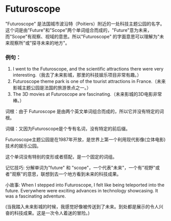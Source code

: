 # Futuroscope

"Futuroscope" 是法国城市波沿特（Poitiers）附近的一处科技主题公园的名字。这个词是由"Future"和"Scope"两个单词组合而成的，"Future"意为未来，而"Scope"有观察、视域的意思。所以"Futuroscope" 的字面意思可以理解为"未来观察所"或"探寻未来的地方"。

  

### 例句：

  

1.  I went to the Futuroscope, and the scientific attractions there were very interesting.（我去了未来影城，那里的科技娱乐项目非常有趣。）
2.  Futuroscope theme park is one of the tourist attractions in France.（未来影城主题公园是法国的旅游景点之一。）
3.  The 3D movies at Futuroscope are fascinating.（未来影城的3D电影非常棒。）

  

词根：由于 Futuroscope 是由两个英文单词组合而成的，所以它并没有特定的词根。

  

词缀：又因为Futuroscope是个专有名词，没有特定的前后缀。

  

Futuroscope主题公园是在1987年开放，是世界上第一个利用现代影像(立体电影)技术的娱乐公园。

  

这个单词没有特别的变形或者搭配，是一个固定的词组。

  

记忆技巧: 分解单词为"future" 和 "scope"，一个代表"未来"，一个有"视野"或者"观察"的意思，联想到去一个地方看到未来的科技成果。

  

小故事: When I stepped into Futuroscope, I felt like being teleported into the future. Everywhere were exciting advances in technology showcasing. It was a fascinating adventure.

  

(当我踏入未来影城的时候，我感觉好像被传送到了未来。到处都是展示的令人兴奋的科技成果。这是一次令人着迷的冒险。)
